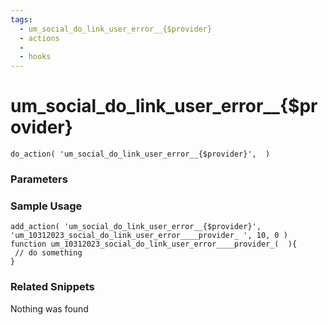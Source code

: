 ```yaml
---
tags: 
  - um_social_do_link_user_error__{$provider}
  - actions
  - 
  - hooks
---
```

# um\_social\_do\_link\_user\_error\_\_{$provider}

``` php:no-line-numbers
do_action( 'um_social_do_link_user_error__{$provider}',  )
```
<div class='hook-sep'></div>

### Parameters

<div class='hook-sep'></div>



### Sample Usage

``` php:no-line-numbers
add_action( 'um_social_do_link_user_error__{$provider}', 'um_10312023_social_do_link_user_error____provider_ ', 10, 0 )
function um_10312023_social_do_link_user_error____provider_(  ){
 // do something
}
```
<div class='hook-sep'></div>



### Related Snippets

Nothing was found

